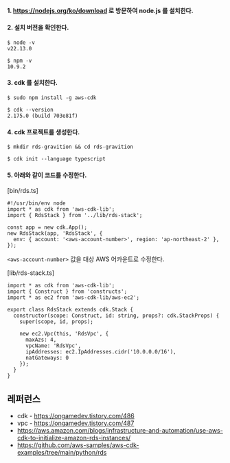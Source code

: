 
#### 1. https://nodejs.org/ko/download 로 방문하여 node.js 를 설치한다. ####


#### 2. 설치 버전을 확인한다. ####

```
$ node -v
v22.13.0

$ npm -v
10.9.2
```

#### 3. cdk 를 설치한다. ####
```
$ sudo npm install -g aws-cdk

$ cdk --version
2.175.0 (build 703e81f) 
```

#### 4. cdk 프로젝트를 생성한다. ####
```
$ mkdir rds-gravition && cd rds-gravition

$ cdk init --language typescript
```

#### 5. 아래와 같이 코드를 수정한다. ####

[bin/rds.ts]
```
#!/usr/bin/env node
import * as cdk from 'aws-cdk-lib';
import { RdsStack } from '../lib/rds-stack';

const app = new cdk.App();
new RdsStack(app, 'RdsStack', {
  env: { account: '<aws-account-number>', region: 'ap-northeast-2' },
});
```
 `<aws-account-number>` 값을 대상 AWS 어카운트로 수정한다. 


[lib/rds-stack.ts]
```
import * as cdk from 'aws-cdk-lib';
import { Construct } from 'constructs';
import * as ec2 from 'aws-cdk-lib/aws-ec2';

export class RdsStack extends cdk.Stack {
  constructor(scope: Construct, id: string, props?: cdk.StackProps) {
    super(scope, id, props);

    new ec2.Vpc(this, 'RdsVpc', {
      maxAzs: 4,
      vpcName: 'RdsVpc',
      ipAddresses: ec2.IpAddresses.cidr('10.0.0.0/16'),
      natGateways: 0
    });
  }
}

```




## 레퍼런스 ##

* cdk - https://ongamedev.tistory.com/486
* vpc - https://ongamedev.tistory.com/487
* https://aws.amazon.com/blogs/infrastructure-and-automation/use-aws-cdk-to-initialize-amazon-rds-instances/
* https://github.com/aws-samples/aws-cdk-examples/tree/main/python/rds
